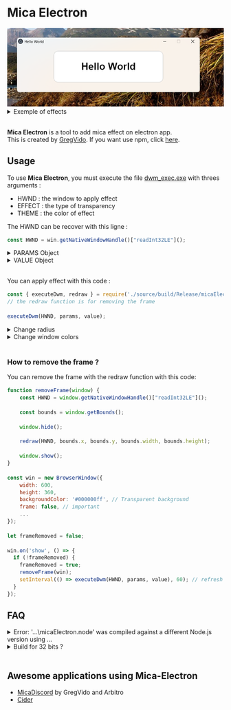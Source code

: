 <h1>Mica Electron</h1>

<img src="files/img/img.png" name="exemple">
<details>
  <summary>Exemple of effects</summary>
  <div align=center>
	<img src="files/img/demo-1.png" name="demo 0" width="30%">
	<img src="files/img/demo-2.png" name="demo 1" width="30%">
	<img src="files/img/demo-3.png" name="demo 2" width="30%"> 
  </div> 
</details><br> 

<b>Mica Electron</b> is a tool to add mica effect on electron app.<br>
This is created by <a href="https://www.youtube.com/gregvido">GregVido</a>.
If you want use npm, click <a href="https://www.npmjs.com/package/mica-electron">here</a>.

<h2>Usage</h2>
To use <b>Mica Electron</b>, you must execute the file <a href="dwm_exec.exe">dwm_exec.exe</a> with threes arguments :<br>

- HWND : the window to apply effect
- EFFECT : the type of transparency
- THEME : the color of effect

The HWND can be recover with this ligne :
```js
const HWND = win.getNativeWindowHandle()["readInt32LE"]();
```
<details>
  <summary>PARAMS Object</summary>
  The params is a number, you can has an object to help you:

```js
    const PARAMS = {
        BACKGROUND: {
            AUTO: 0,
            NONE: 1,
            ACRYLIC: 3,         // Acrylic
            MICA: 2,            // Mica
            TABBED_MICA: 4      // Mica tabbed
        },
        CORNER: 5,
        BORDER_COLOR: 6,
        CAPTION_COLOR: 7,
        TEXT_COLOR: 8,
        FRAME: 9
    }
```
</details>

<details>
  <summary>VALUE Object</summary>
The value is a string, you can has an object to help you:

```js
const VALUE = {
    THEME: {
        AUTO: 0,	// select theme by the windows theme
        DARK: 1,	// select the dark theme
        LIGHT: 2,	// select the white theme
    },
    CORNER: {
        DEFAULT: 0,
        DONOTROUND: 1,
        ROUND: 2,
        ROUNDSMALL: 3
    },
    COLOR: {
        RED: 0x000000FF,
        GREEN: 0x0000FF00,
        BLUE: 0x00FF0000,
        BLACK: 0x00000000,
        WHITE: 0x00FFFFFF,
        FROM_RGB: (r, g, b) => {
            return r + (g << 8) + (b << 16);
        }
    },
    FALSE: 0,
    TRUE: 1
}
```
</details><br>

You can apply effect with this code :
```js
const { executeDwm, redraw } = require('./source/build/Release/micaElectron');
// the redraw function is for removing the frame

executeDwm(HWND, params, value);
```

<details>
  <summary>Change radius</summary>
    You can change corner radius :

```js
executeDwm(HWND, PARAMS.CORNER, VALUE.CORNER.ROUND);		// Rounded
executeDwm(HWND, PARAMS.CORNER, VALUE.CORNER.ROUNDSMALL);	// Small rounded
executeDwm(HWND, PARAMS.CORNER, VALUE.CORNER.DONOTROUND);	// Square
```
<div align=center>
<img src="files/img/corner-1.png" name="corner 0" width="10%">
<img src="files/img/corner-2.png" name="corner 1" width="10%">
<img src="files/img/corner-3.png" name="corner 2" width="10%"> 
</div>
</details>

<details>
  <summary>Change window colors</summary>
    You can change window colors :

```js
executeDwm(HWND, PARAMS.BORDER_COLOR, VALUE.COLOR.FROM_RGB(244, 11, 11));	// Border color
executeDwm(HWND, PARAMS.CAPTION_COLOR, VALUE.COLOR.FROM_RGB(38, 38, 38));	// Background titlebar color
executeDwm(HWND, PARAMS.TEXT_COLOR, VALUE.COLOR.WHITE);			// Title text color
```
<div align=center>
<img src="files/img/border.png" name="border" width="50%">
</div>
</details><br>

<h3>How to remove the frame ?</h3>

You can remove the frame with the redraw function with this code:

```js
function removeFrame(window) {
    const HWND = window.getNativeWindowHandle()["readInt32LE"]();

    const bounds = window.getBounds();

    window.hide();

    redraw(HWND, bounds.x, bounds.y, bounds.width, bounds.height);

    window.show();
}

const win = new BrowserWindow({
    width: 600,
    height: 360,
    backgroundColor: '#000000ff', // Transparent background
    frame: false, // important
    ...
});

let frameRemoved = false;

win.on('show', () => {
  if (!frameRemoved) {
    frameRemoved = true;
    removeFrame(win);
    setInterval(() => executeDwm(HWND, params, value), 60); // refresh effect
  }
});
```

## FAQ
<details>
  <summary>Error: '...\micaElectron.node' was compiled against a different Node.js version using ...</summary>
  If you are an error of nodejs version, use electron-packager to rebuild the project with the good version.

  ```bash
  $ npm install electron
  $ npm install electron-rebuild
  $ .\node_modules\.bin\electron-rebuild
  ```
</details>
<details>
  <summary>Build for 32 bits ?</summary>

  If you want use `mica-electron` with 32 bits electron app, rebuild C++ script

``` bash
$ node-gyp rebuild --arch=ia32
```
</details>
<br>

## Awesome applications using Mica-Electron

- [MicaDiscord](https://www.micadiscord.com/) by GregVido and Arbitro
- [Cider](https://github.com/ciderapp/Cider)